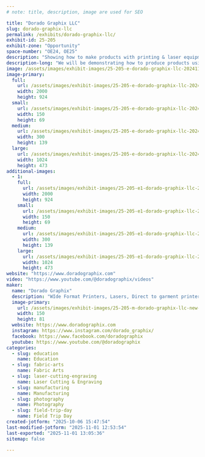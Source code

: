 ```yaml
---
# note: title, description, image are used for SEO

title: "Dorado Graphix LLC"
slug: dorado-graphix-llc
permalink: /exhibits/dorado-graphix-llc/
exhibit-id: 25-205
exhibit-zone: "Opportunity"
space-number: "OE24, OE25"
description: "Showing how to make products with printing & laser equipment."
description-long: "We will be demonstrating how to produce products using components made from different machines - printers, lasers and UV stacked ink."
image: /assets/images/exhibit-images/25-205-e-dorado-graphix-llc-20241110-161335-300x139.jpg
image-primary: 
  full:
    url: /assets/images/exhibit-images/25-205-e-dorado-graphix-llc-20241110-161335-full.jpg
    width: 2000
    height: 924
  small:
    url: /assets/images/exhibit-images/25-205-e-dorado-graphix-llc-20241110-161335-150x69.jpg
    width: 150
    height: 69
  medium:
    url: /assets/images/exhibit-images/25-205-e-dorado-graphix-llc-20241110-161335-300x139.jpg
    width: 300
    height: 139
  large:
    url: /assets/images/exhibit-images/25-205-e-dorado-graphix-llc-20241110-161335-1024x473.jpg
    width: 1024
    height: 473
additional-images: 
  - 1:
    full:
      url: /assets/images/exhibit-images/25-205-e1-dorado-graphix-llc-20241109-113203-2183-full.jpg
      width: 2000
      height: 924
    small:
      url: /assets/images/exhibit-images/25-205-e1-dorado-graphix-llc-20241109-113203-2183-150x69.jpg
      width: 150
      height: 69
    medium:
      url: /assets/images/exhibit-images/25-205-e1-dorado-graphix-llc-20241109-113203-2183-300x139.jpg
      width: 300
      height: 139
    large:
      url: /assets/images/exhibit-images/25-205-e1-dorado-graphix-llc-20241109-113203-2183-1024x473.jpg
      width: 1024
      height: 473
website: "https://www.doradographix.com"
video: "https://www.youtube.com/@doradographix/videos"
maker: 
  name: "Dorado Graphix"
  description: "WIde Format Printers, Lasers, Direct to garment printers, Supplies, Service & Training"
  image-primary:
    url: /assets/images/exhibit-images/25-205-m-dorado-graphix-llc-new-dorado-logo-1a-300x162.png
    width: 150
    height: 81
  website: https://www.doradographix.com
  instagram: https://www.instagram.com/dorado_graphix/
  facebook: https://www.facebook.com/doradographix
  youtube: https://www.youtube.com/@doradographix
categories: 
  - slug: education
    name: Education
  - slug: fabric-arts
    name: Fabric Arts
  - slug: laser-cutting-engraving
    name: Laser Cutting & Engraving
  - slug: manufacturing
    name: Manufacturing
  - slug: photography
    name: Photography
  - slug: field-trip-day
    name: Field Trip Day
created-jotform: "2025-10-06 15:47:54"
last-modified-jotform: "2025-11-01 12:53:54"
last-exported: "2025-11-01 13:05:36"
sitemap: false

---
```


